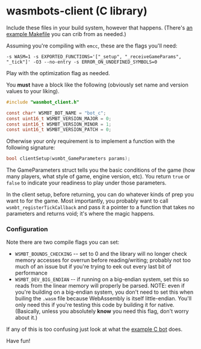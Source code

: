 # wasmbots-client (C library)

Include these files in your build system, however that happens. (There's [an example Makefile](../../example_bots_src/bot_c/Makefile) you can crib from as needed.)

Assuming you're compiling with `emcc`, these are the flags you'll need: 

```
-s WASM=1 -s EXPORTED_FUNCTIONS='["_setup", "_receiveGameParams", "_tick"]' -O3 --no-entry -s ERROR_ON_UNDEFINED_SYMBOLS=0
```

Play with the optimization flag as needed. 

You **must** have a block like the following (obviously set name and version values to your liking). 
```c
#include "wasmbot_client.h"

const char* WSMBT_BOT_NAME = "bot_c";
const uint16_t WSMBT_VERSION_MAJOR = 0;
const uint16_t WSMBT_VERSION_MINOR = 1;
const uint16_t WSMBT_VERSION_PATCH = 0;
```

Otherwise your only requirement is to implement a function with the following signature: 
```c
bool clientSetup(wsmbt_GameParameters params);
```

The GameParameters struct tells you the basic conditions of the game (how many players, what style of game, engine version, etc). You return `true` or `false` to indicate your readiness to play under those parameters. 

In the client setup, before returning, you can do whatever kinds of prep you want to for the game. Most importantly, you probably want to call `wsmbt_registerTickCallback` and pass it a pointer to a function that takes no parameters and returns void; it's where the magic happens.

### Configuration
Note there are two compile flags you can set:
* `WSMBT_BOUNDS_CHECKING` -- set to 0 and the library will no longer check memory accesses for overrun before reading/writing; probably not too much of an issue but if you're trying to eek out every last bit of performance
* `WSMBT_DEV_BIG_ENDIAN` -- if running on a big-endian system, set this so reads from the linear memory will properly be parsed. NOTE: even if you're building on a big-endian system, you don't need to set this when builing the `.wasm` file because WebAssembly is itself little-endian. You'll only need this if you're testing this code by building it for native. (Basically, unless you absolutely **know** you need this flag, don't worry about it.)

If any of this is too confusing just look at what the [example C bot](../../example_bots_src/bot_c/) does.

Have fun!
